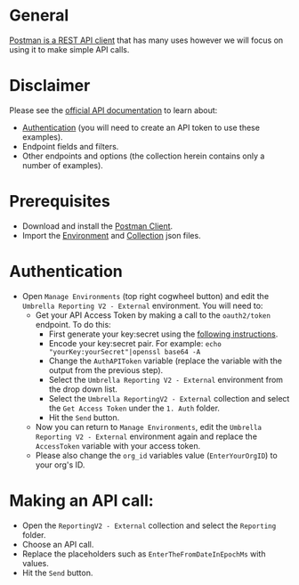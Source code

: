 # General
[Postman is a REST API client](https://www.getpostman.com/) that has many uses however we will focus on using it to make simple API calls.

# Disclaimer
Please see the [official API documentation](https://docs.umbrella.com/umbrella-api/docs/overview) to learn about:
* [Authentication](https://docs.umbrella.com/umbrella-api/docs/authentication-and-errors) (you will need to create an API token to use these examples).
* Endpoint fields and filters.
* Other endpoints and options (the collection herein contains only a number of examples).

# Prerequisites
* Download and install the [Postman Client](https://www.getpostman.com/apps).
* Import the [Environment](https://github.com/CiscoDevNet/cloud-security/blob/master/Umbrella/PostmanExamples/ReportingAPI%20V2/Umbrella%20Reporting%20V2%20-%20External.postman_environment.json) and [Collection](https://github.com/CiscoDevNet/cloud-security/blob/master/Umbrella/PostmanExamples/ReportingAPI%20V2/Umbrella%20ReportingV2%20-%20External.postman_collection.json) json files.

# Authentication
* Open `Manage Environments` (top right cogwheel button) and edit the `Umbrella Reporting V2 - External` environment. You will need to:
  * Get your API Access Token by making a call to the `oauth2/token` endpoint. To do this:
    * First generate your key:secret using the [following instructions](https://docs.umbrella.com/umbrella-api/docs/authentication-and-errors#section-authentication-and-key-management-for-umbrella-ap-is ).
    * Encode your key:secret pair. For example: `echo "yourKey:yourSecret"|openssl base64 -A`
    * Change the `AuthAPIToken` variable (replace the variable with the output from the previous step).
    * Select the `Umbrella Reporting V2 - External` environment from the drop down list.
    * Select the `Umbrella ReportingV2 - External` collection and select the `Get Access Token` under the `1. Auth` folder.
    * Hit the `Send` button.
  * Now you can return to `Manage Environments`, edit the `Umbrella Reporting V2 - External` environment again and replace the `AccessToken` variable with your access token.
  * Please also change the `org_id` variables value (`EnterYourOrgID`) to your org's ID.

# Making an API call:
* Open the `ReportingV2 - External` collection and select the `Reporting` folder.
* Choose an API call.
* Replace the placeholders such as `EnterTheFromDateInEpochMs` with values.
* Hit the `Send` button.
